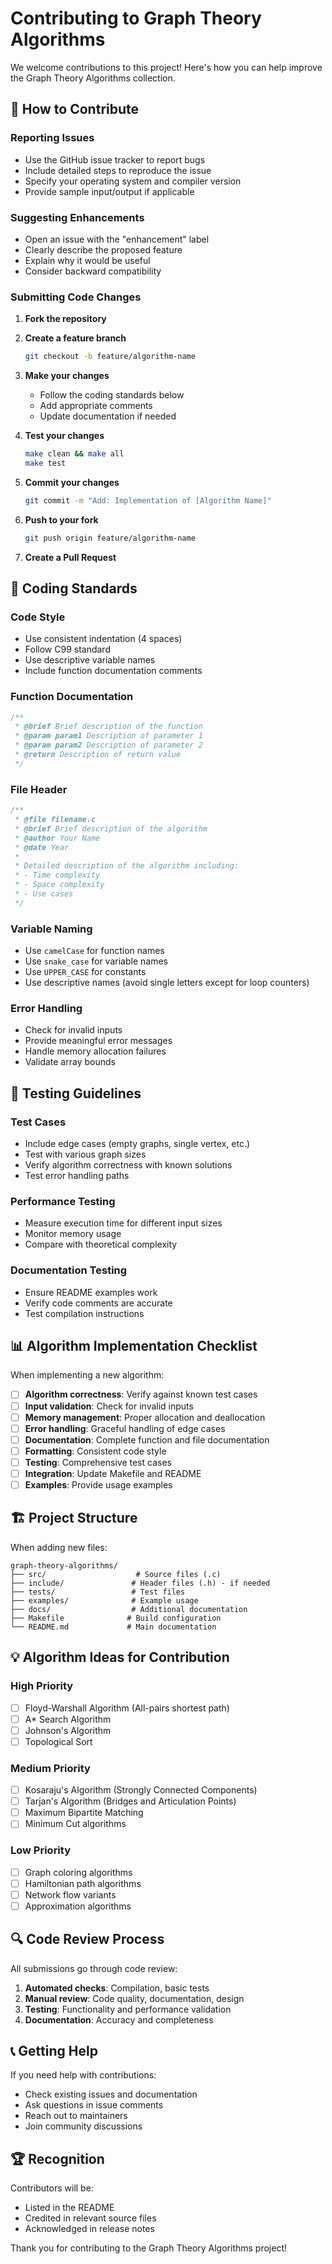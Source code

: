 # Contributing to Graph Theory Algorithms

We welcome contributions to this project! Here's how you can help improve the Graph Theory Algorithms collection.

## 🤝 How to Contribute

### Reporting Issues

- Use the GitHub issue tracker to report bugs
- Include detailed steps to reproduce the issue
- Specify your operating system and compiler version
- Provide sample input/output if applicable

### Suggesting Enhancements

- Open an issue with the "enhancement" label
- Clearly describe the proposed feature
- Explain why it would be useful
- Consider backward compatibility

### Submitting Code Changes

1. **Fork the repository**
2. **Create a feature branch**

   ```bash
   git checkout -b feature/algorithm-name
   ```

3. **Make your changes**
   - Follow the coding standards below
   - Add appropriate comments
   - Update documentation if needed

4. **Test your changes**

   ```bash
   make clean && make all
   make test
   ```

5. **Commit your changes**

   ```bash
   git commit -m "Add: Implementation of [Algorithm Name]"
   ```

6. **Push to your fork**

   ```bash
   git push origin feature/algorithm-name
   ```

7. **Create a Pull Request**

## 📝 Coding Standards

### Code Style

- Use consistent indentation (4 spaces)
- Follow C99 standard
- Use descriptive variable names
- Include function documentation comments

### Function Documentation

```c
/**
 * @brief Brief description of the function
 * @param param1 Description of parameter 1
 * @param param2 Description of parameter 2
 * @return Description of return value
 */
```

### File Header

```c
/**
 * @file filename.c
 * @brief Brief description of the algorithm
 * @author Your Name
 * @date Year
 *
 * Detailed description of the algorithm including:
 * - Time complexity
 * - Space complexity
 * - Use cases
 */
```

### Variable Naming

- Use `camelCase` for function names
- Use `snake_case` for variable names
- Use `UPPER_CASE` for constants
- Use descriptive names (avoid single letters except for loop counters)

### Error Handling

- Check for invalid inputs
- Provide meaningful error messages
- Handle memory allocation failures
- Validate array bounds

## 🧪 Testing Guidelines

### Test Cases

- Include edge cases (empty graphs, single vertex, etc.)
- Test with various graph sizes
- Verify algorithm correctness with known solutions
- Test error handling paths

### Performance Testing

- Measure execution time for different input sizes
- Monitor memory usage
- Compare with theoretical complexity

### Documentation Testing

- Ensure README examples work
- Verify code comments are accurate
- Test compilation instructions

## 📊 Algorithm Implementation Checklist

When implementing a new algorithm:

- [ ] **Algorithm correctness**: Verify against known test cases
- [ ] **Input validation**: Check for invalid inputs
- [ ] **Memory management**: Proper allocation and deallocation
- [ ] **Error handling**: Graceful handling of edge cases
- [ ] **Documentation**: Complete function and file documentation
- [ ] **Formatting**: Consistent code style
- [ ] **Testing**: Comprehensive test cases
- [ ] **Integration**: Update Makefile and README
- [ ] **Examples**: Provide usage examples

## 🏗️ Project Structure

When adding new files:

```
graph-theory-algorithms/
├── src/                    # Source files (.c)
├── include/               # Header files (.h) - if needed
├── tests/                 # Test files
├── examples/              # Example usage
├── docs/                  # Additional documentation
├── Makefile              # Build configuration
└── README.md             # Main documentation
```

## 💡 Algorithm Ideas for Contribution

### High Priority

- [ ] Floyd-Warshall Algorithm (All-pairs shortest path)
- [ ] A* Search Algorithm
- [ ] Johnson's Algorithm
- [ ] Topological Sort

### Medium Priority

- [ ] Kosaraju's Algorithm (Strongly Connected Components)
- [ ] Tarjan's Algorithm (Bridges and Articulation Points)
- [ ] Maximum Bipartite Matching
- [ ] Minimum Cut algorithms

### Low Priority

- [ ] Graph coloring algorithms
- [ ] Hamiltonian path algorithms
- [ ] Network flow variants
- [ ] Approximation algorithms

## 🔍 Code Review Process

All submissions go through code review:

1. **Automated checks**: Compilation, basic tests
2. **Manual review**: Code quality, documentation, design
3. **Testing**: Functionality and performance validation
4. **Documentation**: Accuracy and completeness

## 📞 Getting Help

If you need help with contributions:

- Check existing issues and documentation
- Ask questions in issue comments
- Reach out to maintainers
- Join community discussions

## 🏆 Recognition

Contributors will be:

- Listed in the README
- Credited in relevant source files
- Acknowledged in release notes

Thank you for contributing to the Graph Theory Algorithms project!
